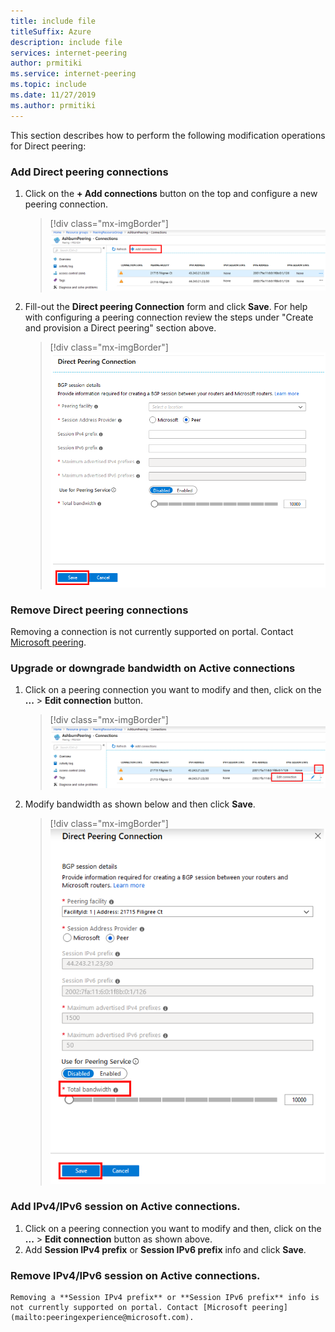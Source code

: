 ```yaml
---
title: include file
titleSuffix: Azure
description: include file
services: internet-peering
author: prmitiki
ms.service: internet-peering
ms.topic: include
ms.date: 11/27/2019
ms.author: prmitiki
---
```


This section describes how to perform the following modification operations for Direct peering:

### Add Direct peering connections
1. Click on the **+ Add connections** button on the top and configure a new peering connection.
    > [!div class="mx-imgBorder"]
    > ![Peering resource view](../media/setup-direct-modify-addconnection.png)
1. Fill-out the **Direct peering Connection** form and click **Save**. For help with configuring a peering connection review the steps under "Create and provision a Direct peering" section above.
    > [!div class="mx-imgBorder"]
    > ![Peering resource view](../media/setup-direct-modify-savenewconnection.png)

### Remove Direct peering connections

Removing a connection is not currently supported on portal. Contact [Microsoft peering](mailto:peeringexperience@microsoft.com).

### Upgrade or downgrade bandwidth on Active connections
1. Click on a peering connection you want to modify and then, click on the **...** > **Edit connection** button.
    > [!div class="mx-imgBorder"]
    > ![Peering Connection Edit](../media/setup-direct-modify-editconnection.png)
1. Modify bandwidth as shown below and then click **Save**.
    > [!div class="mx-imgBorder"]
    > ![Peering Connection Modify Bandwidth](../media/setup-direct-modify-editconnectionsettings.png)

### Add IPv4/IPv6 session on Active connections.
1. Click on a peering connection you want to modify and then, click on the **...** > **Edit connection** button as shown above.
1. Add **Session IPv4 prefix** or **Session IPv6 prefix** info and click **Save**.

### Remove IPv4/IPv6 session on Active connections.
    Removing a **Session IPv4 prefix** or **Session IPv6 prefix** info is not currently supported on portal. Contact [Microsoft peering](mailto:peeringexperience@microsoft.com).
